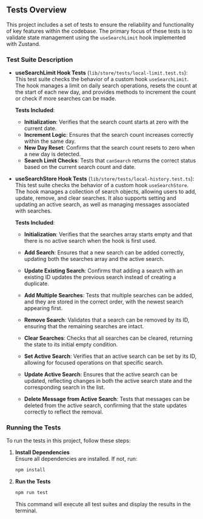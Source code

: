 ## Tests Overview

This project includes a set of tests to ensure the reliability and functionality of key features within the codebase. The primary focus of these tests is to validate state management using the `useSearchLimit` hook implemented with Zustand.

### Test Suite Description

-   **useSearchLimit Hook Tests** (`lib/store/tests/local-limit.test.ts`):  
    This test suite checks the behavior of a custom hook `useSearchLimit`. The hook manages a limit on daily search operations, resets the count at the start of each new day, and provides methods to increment the count or check if more searches can be made.

    **Tests Included**:

    -   **Initialization**: Verifies that the search count starts at zero with the current date.
    -   **Increment Logic**: Ensures that the search count increases correctly within the same day.
    -   **New Day Reset**: Confirms that the search count resets to zero when a new day is detected.
    -   **Search Limit Checks**: Tests that `canSearch` returns the correct status based on the current search count and date.

-   **useSearchStore Hook Tests** (`lib/store/tests/local-history.test.ts`):
    This test suite checks the behavior of a custom hook `useSearchStore`. The hook manages a collection of search objects, allowing users to add, update, remove, and clear searches. It also supports setting and updating an active search, as well as managing messages associated with searches.

    **Tests Included**:

    -   **Initialization**: Verifies that the searches array starts empty and that there is no active search when the hook is first used.

    -   **Add Search**: Ensures that a new search can be added correctly, updating both the searches array and the active search.

    -   **Update Existing Search**: Confirms that adding a search with an existing ID updates the previous search instead of creating a duplicate.

    -   **Add Multiple Searches**: Tests that multiple searches can be added, and they are stored in the correct order, with the newest search appearing first.

    -   **Remove Search**: Validates that a search can be removed by its ID, ensuring that the remaining searches are intact.

    -   **Clear Searches**: Checks that all searches can be cleared, returning the state to its initial empty condition.

    -   **Set Active Search**: Verifies that an active search can be set by its ID, allowing for focused operations on that specific search.

    -   **Update Active Search**: Ensures that the active search can be updated, reflecting changes in both the active search state and the corresponding search in the list.

    -   **Delete Message from Active Search**: Tests that messages can be deleted from the active search, confirming that the state updates correctly to reflect the removal.

### Running the Tests

To run the tests in this project, follow these steps:

1. **Install Dependencies**  
   Ensure all dependencies are installed. If not, run:
    ```bash
    npm install
    ```
2. **Run the Tests**
    ```bash
    npm run test
    ```
    This command will execute all test suites and display the results in the terminal.
